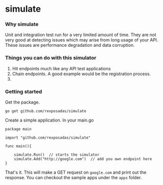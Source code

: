 simulate
========

### Why simulate

Unit and integration test run for a very limited amount of time.  They are not very good at detecting issues which may arise from long usage of your API.  These issues are performance degradation and data corruption.


### Things you can do with this simulator

1. Hit endpoints much like any API test applications
1. Chain endpoints. A good example would be the registration process.
1.

### Getting started

Get the package.

	go get github.com/rexposadas/simulate 

Create a simple application. In your main.go 

	package main

	import "github.com/rexposadas/simulate"

	func main(){

		simulate.Run()  // starts the simulator
		simulate.Add("http://google.com")  // add you own endpoint here
	}

That's it. This will make a GET request on `google.com` and print out the response.  You can checkout the sample apps under the `apps` folder.